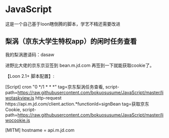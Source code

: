 # JavaScript

这是一个自己基于loon瞎倒腾的脚本，学艺不精还需要改进


## 梨涡（京东大学生特权app）的闲时任务查看
我的梨涡邀请码：dasaw 

进野比大佬的京东京豆签到 bean.m.jd.com 再签到一下就能获取cookie了。

【Loon 2.1+ 脚本配置】:

[Script] 
cron "0 */1 * * *" tag=京东梨涡任务查看, script-path=https://raw.githubusercontent.com/bokuosusume/JavaScript/master/liwotaskview.js
http-request https:\/\/api\.m\.jd\.com\/client\.action.*functionId=signBean tag=获取京东Cookie, script-path=https://raw.githubusercontent.com/bokuosusume/JavaScript/master/liwocookie.js 

[MITM] 
hostname = api.m.jd.com

